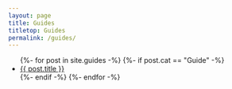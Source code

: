 ```yaml
---
layout: page
title: Guides
titletop: Guides
permalink: /guides/
---
```


<ul>
    {%- for post in site.guides -%}
      {%- if post.cat == "Guide" -%}
        <li><a href="{{ post.url }}">{{ post.title }}</a></li>
      {%- endif -%}
    {%- endfor -%}
</ul>